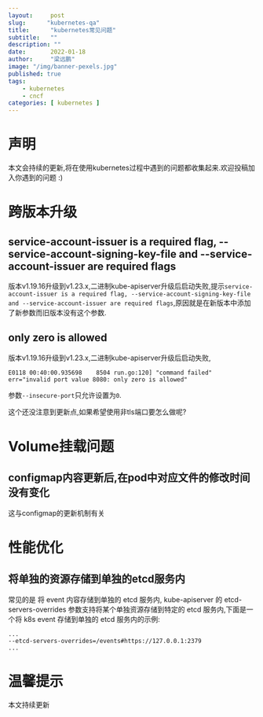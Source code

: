 ```yaml
---
layout:     post 
slug:      "kubernetes-qa"
title:      "kubernetes常见问题"
subtitle:   ""
description: ""
date:       2022-01-18
author:     "梁远鹏"
image: "/img/banner-pexels.jpg"
published: true
tags:
    - kubernetes
    - cncf 
categories: [ kubernetes ]
---    
```


# 声明  

本文会持续的更新,将在使用kubernetes过程中遇到的问题都收集起来.欢迎投稿加入你遇到的问题 :)

# 跨版本升级

## service-account-issuer is a required flag, --service-account-signing-key-file and --service-account-issuer are required flags  

版本v1.19.16升级到v1.23.x,二进制kube-apiserver升级后启动失败,提示`service-account-issuer is a required flag, --service-account-signing-key-file and --service-account-issuer are required flags`,原因就是在新版本中添加了新参数而旧版本没有这个参数.  

## only zero is allowed  

版本v1.19.16升级到v1.23.x,二进制kube-apiserver升级后启动失败,
```
E0118 00:40:00.935698    8504 run.go:120] "command failed" err="invalid port value 8080: only zero is allowed"
```  

参数`--insecure-port`只允许设置为`0`.  

这个还没注意到更新点,如果希望使用非tls端口要怎么做呢?  

# Volume挂载问题 

## configmap内容更新后,在pod中对应文件的修改时间没有变化  

这与configmap的更新机制有关

# 性能优化

## 将单独的资源存储到单独的etcd服务内

常见的是 将 event 内容存储到单独的 etcd 服务内, kube-apiserver 的 etcd-servers-overrides 参数支持将某个单独资源存储到特定的 etcd 服务内,下面是一个将 k8s event 存储到单独的 etcd 服务内的示例:

```shell
...
--etcd-servers-overrides=/events#https://127.0.0.1:2379
...
```

# 温馨提示 

本文持续更新
